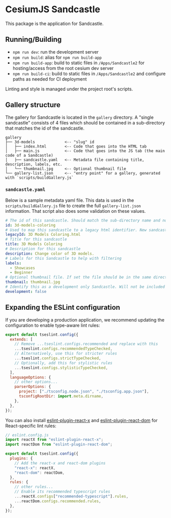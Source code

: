 # CesiumJS Sandcastle

This package is the application for Sandcastle.

## Running/Building

- `npm run dev`: run the development server
- `npm run build`: alias for `npm run build-app`
- `npm run build-app`: build to static files in `/Apps/Sandcastle2` for hosting/access from the root cesium dev server
- `npm run build-ci`: build to static files in `/Apps/Sandcastle2` and configure paths as needed for CI deployment

Linting and style is managed under the project root's scripts.

## Gallery structure

The gallery for Sandcastle is located in the `gallery` directory. A "single sandcastle" consists of 4 files which should be contained in a sub-directory that matches the id of the sandcastle.

```text
gallery
├── 3d-models             <-- "slug" id
│   ├── index.html        <-- Code that goes into the HTML tab
│   ├── main.js           <-- Code that goes into the JS tab (the main code of a Sandcastle)
│   ├── sandcastle.yaml   <-- Metadata file containing title, description, labels, etc.
│   └── thumbnail.jpg     <-- Optional thumbnail file
└── gallery-list.json     <-- "entry point" for a gallery, generated with `scripts/buildGallery.js`
```

### `sandcastle.yaml`

Below is a sample metadata yaml file. This data is used in the `scripts/buildGallery.js` file to create the full `gallery-list.json` information. That script also does some validation on these values.

```yaml
# The id of this sandcastle. Should match the sub-directory name and not contain spaces
id: 3d-models-coloring
# Used to map this sandcastle to a legacy html identifier. New sandcastles should NOT include this
legacyId: 3D Models Coloring.html
# Title for this sandcastle
title: 3D Models Coloring
# Description for this sandcastle
description: Change color of 3D models.
# Labels for this Sandcastle to help with filtering
labels:
  - Showcases
  - Beginner
# Optional thumbnail file. If set the file should be in the same directory
thumbnail: thumbnail.jpg
# Identify this as a development only Sandcastle. Will not be included in production builds if true
development: false
```

## Expanding the ESLint configuration

<!-- TODO: this section was auto-generated, should figure out if we want these suggestions then remove this -->

If you are developing a production application, we recommend updating the configuration to enable type-aware lint rules:

```js
export default tseslint.config({
  extends: [
    // Remove ...tseslint.configs.recommended and replace with this
    ...tseslint.configs.recommendedTypeChecked,
    // Alternatively, use this for stricter rules
    ...tseslint.configs.strictTypeChecked,
    // Optionally, add this for stylistic rules
    ...tseslint.configs.stylisticTypeChecked,
  ],
  languageOptions: {
    // other options...
    parserOptions: {
      project: ["./tsconfig.node.json", "./tsconfig.app.json"],
      tsconfigRootDir: import.meta.dirname,
    },
  },
});
```

You can also install [eslint-plugin-react-x](https://github.com/Rel1cx/eslint-react/tree/main/packages/plugins/eslint-plugin-react-x) and [eslint-plugin-react-dom](https://github.com/Rel1cx/eslint-react/tree/main/packages/plugins/eslint-plugin-react-dom) for React-specific lint rules:

```js
// eslint.config.js
import reactX from "eslint-plugin-react-x";
import reactDom from "eslint-plugin-react-dom";

export default tseslint.config({
  plugins: {
    // Add the react-x and react-dom plugins
    "react-x": reactX,
    "react-dom": reactDom,
  },
  rules: {
    // other rules...
    // Enable its recommended typescript rules
    ...reactX.configs["recommended-typescript"].rules,
    ...reactDom.configs.recommended.rules,
  },
});
```

